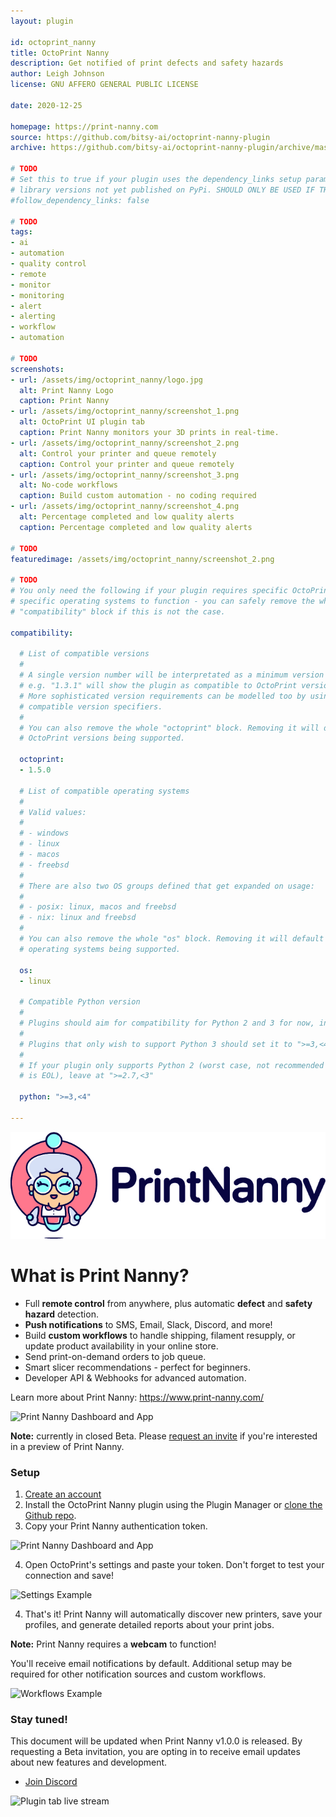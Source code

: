 ```yaml
---
layout: plugin

id: octoprint_nanny
title: OctoPrint Nanny
description: Get notified of print defects and safety hazards
author: Leigh Johnson
license: GNU AFFERO GENERAL PUBLIC LICENSE

date: 2020-12-25

homepage: https://print-nanny.com
source: https://github.com/bitsy-ai/octoprint-nanny-plugin
archive: https://github.com/bitsy-ai/octoprint-nanny-plugin/archive/master.zip

# TODO
# Set this to true if your plugin uses the dependency_links setup parameter to include
# library versions not yet published on PyPi. SHOULD ONLY BE USED IF THERE IS NO OTHER OPTION!
#follow_dependency_links: false

# TODO
tags:
- ai
- automation
- quality control
- remote
- monitor
- monitoring
- alert
- alerting
- workflow
- automation

# TODO
screenshots:
- url: /assets/img/octoprint_nanny/logo.jpg
  alt: Print Nanny Logo
  caption: Print Nanny
- url: /assets/img/octoprint_nanny/screenshot_1.png
  alt: OctoPrint UI plugin tab
  caption: Print Nanny monitors your 3D prints in real-time.
- url: /assets/img/octoprint_nanny/screenshot_2.png
  alt: Control your printer and queue remotely
  caption: Control your printer and queue remotely
- url: /assets/img/octoprint_nanny/screenshot_3.png
  alt: No-code workflows
  caption: Build custom automation - no coding required
- url: /assets/img/octoprint_nanny/screenshot_4.png
  alt: Percentage completed and low quality alerts
  caption: Percentage completed and low quality alerts

# TODO
featuredimage: /assets/img/octoprint_nanny/screenshot_2.png

# TODO
# You only need the following if your plugin requires specific OctoPrint versions or
# specific operating systems to function - you can safely remove the whole
# "compatibility" block if this is not the case.

compatibility:

  # List of compatible versions
  #
  # A single version number will be interpretated as a minimum version requirement,
  # e.g. "1.3.1" will show the plugin as compatible to OctoPrint versions 1.3.1 and up.
  # More sophisticated version requirements can be modelled too by using PEP440
  # compatible version specifiers.
  #
  # You can also remove the whole "octoprint" block. Removing it will default to all
  # OctoPrint versions being supported.

  octoprint:
  - 1.5.0

  # List of compatible operating systems
  #
  # Valid values:
  #
  # - windows
  # - linux
  # - macos
  # - freebsd
  #
  # There are also two OS groups defined that get expanded on usage:
  #
  # - posix: linux, macos and freebsd
  # - nix: linux and freebsd
  #
  # You can also remove the whole "os" block. Removing it will default to all
  # operating systems being supported.

  os:
  - linux
  
  # Compatible Python version
  #
  # Plugins should aim for compatibility for Python 2 and 3 for now, in which case the value should be ">=2.7,<4".
  #
  # Plugins that only wish to support Python 3 should set it to ">=3,<4". 
  #
  # If your plugin only supports Python 2 (worst case, not recommended for newly developed plugins since Python 2
  # is EOL), leave at ">=2.7,<3"
  
  python: ">=3,<4"

---
```


![Print Nanny Logo](/assets/img/plugins/octoprint_nanny/logo.jpg)


# What is Print Nanny?

* Full **remote control** from anywhere, plus automatic **defect** and **safety hazard** detection.
* **Push notifications** to SMS, Email, Slack, Discord, and more! 
* Build **custom workflows** to handle shipping, filament resupply, or update product availability in your online store.
* Send print-on-demand orders to job queue.
* Smart slicer recommendations - perfect for beginners.
* Developer API & Webhooks for advanced automation.

Learn more about Print Nanny: https://www.print-nanny.com/

![Print Nanny Dashboard and App](/assets/img/plugins/octoprint_nanny/screenshot_2.jpg)


**Note:** currently in closed Beta. Please [request an invite](https://www.print-nanny.com/request-invite/) if you're interested in a preview of Print Nanny.

### Setup

1. [Create an account](https://www.print-nanny.com/request-invite/)
2. Install the OctoPrint Nanny plugin using the Plugin Manager or [clone the Github repo](https://github.com/bitsy-ai/octoprint-nanny-plugin).
3. Copy your Print Nanny authentication token.

![Print Nanny Dashboard and App](/assets/img/plugins/octoprint_nanny/screenshot_4.jpg)

4. Open OctoPrint's settings and paste your token. Don't forget to test your connection and save!


![Settings Example](/assets/img/plugins/octoprint_nanny/screenshot_5.jpg)


4. That's it! Print Nanny will automatically discover new printers, save your profiles, and generate detailed reports about your print jobs.

**Note:** Print Nanny requires a **webcam** to function!

You'll receive email notifications by default. Additional setup may be required for other notification sources and custom workflows.

![Workflows Example](/assets/img/plugins/octoprint_nanny/screenshot_3.jpg)


### Stay tuned!

This document will be updated when Print Nanny v1.0.0 is released. By requesting a Beta invitation, you are opting in to receive email updates about new features and development.

* [Join Discord](https://discord.gg/YK7qnv5KjB)


![Plugin tab live stream](/assets/img/plugins/octoprint_nanny/screenshot_1.jpg)
